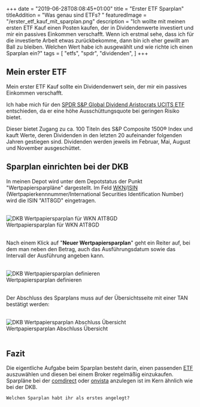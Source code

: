 +++
date = "2019-06-28T08:08:45+01:00"
title = "Erster ETF Sparplan"
titleAddition = "Was genau sind ETFs? "
featuredImage = "/erster_etf_kauf_mit_sparplan.png"
description = "Ich wollte mit meinen ersten ETF Kauf einen Posten kaufen, der in Dividendenwerte investiert und mir ein passives Einkommen verschafft. Wenn ich erstmal sehe, dass ich für die investierte Arbeit etwas zurückbekomme, dann bin ich eher gewillt am Ball zu bleiben. Welchen Wert habe ich ausgewählt und wie richte ich einen Sparplan ein?"
tags = [
    "etfs",
    "spdr",
    "dividenden",
]
+++

## Mein erster ETF

Mein erster ETF Kauf sollte ein Dividendenwert sein, der mir ein passives Einkommen verschafft.

Ich habe mich für den [SPDR S&P Global Dividend Aristocrats UCITS ETF](https://www.justetf.com/de/etf-profile.html?isin=IE00B9CQXS71 "SPDR S&P Global Dividend Aristocrats UCITS ETF") entschieden, da er eine höhe Ausschüttungsquote bei geringen Risiko bietet.

Dieser bietet Zugang zu ca. 100 Titeln des S&P Composite 1500® Index und kauft Werte, deren Dividenden in den letzten 20 aufeinander folgenden Jahren gestiegen sind. Dividenden werden jeweils im Februar, Mai, August und November ausgeschüttet.


## Sparplan einrichten bei der DKB

In  meinen Depot wird unter dem Depotstatus der Punkt "Wertpapiersparpläne" dargestellt.
Im Feld [WKN](https://de.wikipedia.org/wiki/Wertpapierkennnummer "WKN")/[ISIN](https://de.wikipedia.org/wiki/Internationale_Wertpapierkennnummer "ISIN") (Wertpapierkennnummer/International Securities Identification Number) wird die ISIN "A1T8GD" eingetragen.

<br>
<img src="/wertpapiersparplan_wkn_eintragen.png" class="center" alt="DKB Wertpapiersparplan für WKN A1T8GD"/>
<div class="right">Wertpapiersparplan für WKN A1T8GD</div>
<br>


Nach einem Klick auf "**Neuer Wertpapiersparplan**" geht ein Reiter auf, bei dem man neben den Betrag, auch das Ausführungsdatum
sowie das Intervall der Ausführung angeben kann.

<br>
<img src="/wertpapiersparplan_wkn_werte_festlegen.png" class="center" alt="DKB Wertpapiersparplan definieren"/>
<div class="right">Wertpapiersparplan definieren</div>
<br>


Der Abschluss des Sparplans muss auf der Übersichtsseite mit einer TAN bestätigt werden:


<br>
<img src="/wertpapiersparplan_abschluss_uebersicht.png" class="center" alt="DKB Wertpapiersparplan Abschluss Übersicht"/>
<div class="right">Wertpapiersparplan Abschluss Übersicht</div>
<br>


## Fazit

Die eigentliche Aufgabe beim Sparplan besteht darin, einen passenden [ETF](/post/etf "ETF") auszuwählen und diesen bei einem
Broker regelmäßig einzukaufen. Sparpläne bei der [comdirect](https://www.comdirect.de "comdirect") oder
[onvista](https://www.onvista.de "onvista") anzulegen ist im Kern ähnlich wie bei der DKB.


`Welchen Sparplan habt ihr als erstes angelegt?`

